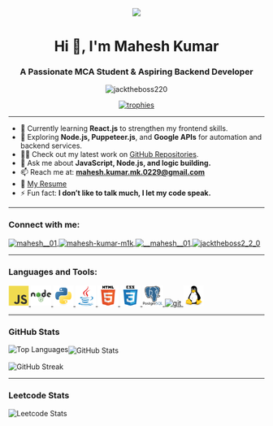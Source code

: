 <p align="center">
<!--   <img src="https://i.ibb.co/bsPz3ff/my-Github-Logo.gif" width="350" height="350"> -->
  <img src="https://i.ibb.co/q33JDVjn/Java-Script-AI-and-Data-Visualisation.png"  height="350">
</p>

<h1 align="center">Hi 👋, I'm Mahesh Kumar</h1>
<h3 align="center">A Passionate MCA Student & Aspiring Backend Developer</h3>

<p align="center">
  <img src="https://komarev.com/ghpvc/?username=jacktheboss220&label=Profile%20views&color=080eba&style=flat" alt="jacktheboss220" />
</p>

<p align="center">
  <a href="https://github.com/ryo-ma/github-profile-trophy">
    <img src="https://github-profile-trophy.vercel.app/?username=jacktheboss220&theme=tokyonight&margin-w=10&margin-h=10" alt="trophies">
  </a>
</p>

---

- 🌱 Currently learning **React.js** to strengthen my frontend skills.
- 🔧 Exploring **Node.js, Puppeteer.js**, and **Google APIs** for automation and backend services.
- 👨‍💻 Check out my latest work on [GitHub Repositories](https://github.com/jacktheboss220?tab=repositories).
- 💬 Ask me about **JavaScript, Node.js, and logic building.**
- 📫 Reach me at: **mahesh.kumar.mk.0229@gmail.com**
- 📄 [My Resume](https://drive.google.com/file/d/18tRjlO8C5j9Ok-0ooGSRU1Rl5XhQ9Yve/view)
- ⚡ Fun fact: **I don’t like to talk much, I let my code speak.**

---

<h3 align="left">Connect with me:</h3>
<p align="left">
  <a href="https://twitter.com/mahesh__01" target="blank">
    <img align="center" src="https://raw.githubusercontent.com/rahuldkjain/github-profile-readme-generator/master/src/images/icons/Social/twitter.svg" alt="mahesh__01" height="30" width="40" />
  </a>
  <a href="https://linkedin.com/in/mahesh-kumar-m1k" target="blank">
    <img align="center" src="https://raw.githubusercontent.com/rahuldkjain/github-profile-readme-generator/master/src/images/icons/Social/linked-in-alt.svg" alt="mahesh-kumar-m1k" height="30" width="40" />
  </a>
  <a href="https://instagram.com/__mahesh__01" target="blank">
    <img align="center" src="https://raw.githubusercontent.com/rahuldkjain/github-profile-readme-generator/master/src/images/icons/Social/instagram.svg" alt="__mahesh__01" height="30" width="40" />
  </a>
  <a href="https://www.hackerrank.com/jacktheboss2_2_0" target="blank">
    <img align="center" src="https://raw.githubusercontent.com/rahuldkjain/github-profile-readme-generator/master/src/images/icons/Social/hackerrank.svg" alt="jacktheboss2_2_0" height="30" width="40" />
  </a>
</p>

---

<h3 align="left">Languages and Tools:</h3>
<p align="left">
  <a href="https://developer.mozilla.org/en-US/docs/Web/JavaScript" target="_blank">
    <img src="https://raw.githubusercontent.com/devicons/devicon/master/icons/javascript/javascript-original.svg" alt="javascript" width="40" height="40"/>
  </a>
  <a href="https://nodejs.org" target="_blank">
    <img src="https://raw.githubusercontent.com/devicons/devicon/master/icons/nodejs/nodejs-original-wordmark.svg" alt="nodejs" width="40" height="40"/>
  </a>
  <a href="https://www.python.org" target="_blank">
    <img src="https://raw.githubusercontent.com/devicons/devicon/master/icons/python/python-original.svg" alt="python" width="40" height="40"/>
  </a>
  <a href="https://www.java.com" target="_blank">
    <img src="https://raw.githubusercontent.com/devicons/devicon/master/icons/java/java-original.svg" alt="java" width="40" height="40"/>
  </a>
  <a href="https://www.w3.org/html/" target="_blank">
    <img src="https://raw.githubusercontent.com/devicons/devicon/master/icons/html5/html5-original-wordmark.svg" alt="html5" width="40" height="40"/>
  </a>
  <a href="https://www.w3schools.com/css/" target="_blank">
    <img src="https://raw.githubusercontent.com/devicons/devicon/master/icons/css3/css3-original-wordmark.svg" alt="css3" width="40" height="40"/>
  </a>
  <a href="https://www.postgresql.org" target="_blank">
    <img src="https://raw.githubusercontent.com/devicons/devicon/master/icons/postgresql/postgresql-original-wordmark.svg" alt="postgresql" width="40" height="40"/>
  </a>
  <a href="https://git-scm.com/" target="_blank">
    <img src="https://www.vectorlogo.zone/logos/git-scm/git-scm-icon.svg" alt="git" width="40" height="40"/>
  </a>
  <a href="https://www.linux.org/" target="_blank">
    <img src="https://raw.githubusercontent.com/devicons/devicon/master/icons/linux/linux-original.svg" alt="linux" width="40" height="40"/>
  </a>
</p>

---

<h3 align="left">GitHub Stats</h3>

<p>
  <img align="left" src="https://github-readme-stats.vercel.app/api/top-langs?username=jacktheboss220&show_icons=true&theme=cobalt&layout=compact" alt="Top Languages"/>
</p>

<p>
  <img align="center" src="https://github-readme-stats.vercel.app/api?username=jacktheboss220&show_icons=true&theme=dark&title_color=18ec69&text_color=d91212&bg_color=181616" alt="GitHub Stats"/>
</p>

<p>
  <img align="center" src="https://github-readme-streak-stats.herokuapp.com/?user=jacktheboss220&theme=dark" alt="GitHub Streak"/>
</p>

---

<h3 align="left">Leetcode Stats</h3>

![Leetcode Stats](https://leetcard.jacoblin.cool/jacktheboss220)

